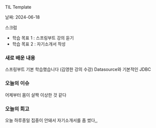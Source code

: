 TIL Template

날짜: 2024-06-18

스크럼
- 학습 목표 1 : 스프링부트 강의 듣기
- 학습 목표 2 : 자기소개서 작성

### 새로 배운 내용

스프링부트 기본 학습했습니다 (김영한 강의 수강)
Datasource와 기본적인 JDBC

### 오늘의 이슈
어제부터 몸이 살짝 이상한 것 같다

### 오늘의 회고
오늘 하루종일 집중이 안돼서 
자기소개서를 좀 썼다,,


